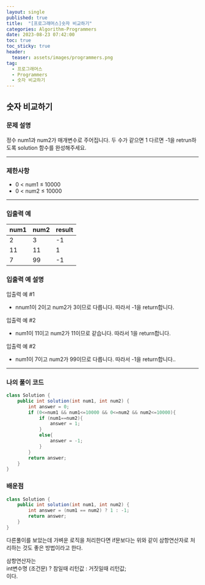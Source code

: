 ```yaml
---
layout: single
published: true
title:  "[프로그래머스]숫자 비교하기"
categories: Algorithm-Programmers
date: 2023-08-23 07:42:00
toc: true
toc_sticky: true
header:
  teaser: assets/images/programmers.png
tag:   
  - 프로그래머스
  - Programmers
  - 숫자 비교하기
---
```


## 숫자 비교하기

### 문제 설명
정수 num1과 num2가 매개변수로 주어집니다. 두 수가 같으면 1 다르면 -1을 retrun하도록 solution 함수를 완성해주세요.

----------------

### 제한사항

* 0 < num1 ≤ 10000
* 0 < num2 ≤ 10000


----------------

### 입출력 예

|num1|	num2|	result|
|---|---|---|
|2|3|-1|
|11|11|1|
|7|99|-1|


### 입출력 예 설명

입출력 예 #1
* nnum1이 2이고 num2가 3이므로 다릅니다. 따라서 -1을 return합니다.
  
입출력 예 #2
* num1이 11이고 num2가 11이므로 같습니다. 따라서 1을 return합니다.

입출력 예 #2
* num1이 7이고 num2가 99이므로 다릅니다. 따라서 -1을 return합니다..


----------------

### 나의 풀이 코드

```java
class Solution {
    public int solution(int num1, int num2) {
        int answer = 0;
        if (0<=num1 && num1<=10000 && 0<=num2 && num2<=10000){
            if (num1==num2){
                answer = 1;
            }
            else{
                answer = -1;
            }
        }
        return answer;
    }
}
```

### 배운점

```java
class Solution {
    public int solution(int num1, int num2) {
        int answer = (num1 == num2) ? 1 : -1;
        return answer;
    }
}
```
<p>
다른풀이를 보았는데 가벼운 로직을 처리한다면 if문보다는 위와 같이 삼항연산자로 처리하는 것도 좋은 방법이라고 한다.
</p>


삼항연산자는  
int변수명 (조건문) ? 참일때 리턴값 : 거짓일때 리턴값;  
이다.  


